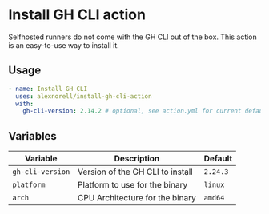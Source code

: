 # Install GH CLI action

Selfhosted runners do not come with the GH CLI out of the box. This action is an easy-to-use way to install it.

## Usage

```yaml
- name: Install GH CLI
  uses: alexnorell/install-gh-cli-action
  with:
    gh-cli-version: 2.14.2 # optional, see action.yml for current default
```

## Variables

| Variable | Description | Default |
| --- | --------- | --- |
| `gh-cli-version` | Version of the GH CLI to install | `2.24.3` |
| `platform` | Platform to use for the binary | `linux` |
| `arch` | CPU Architecture for the binary | `amd64` |
